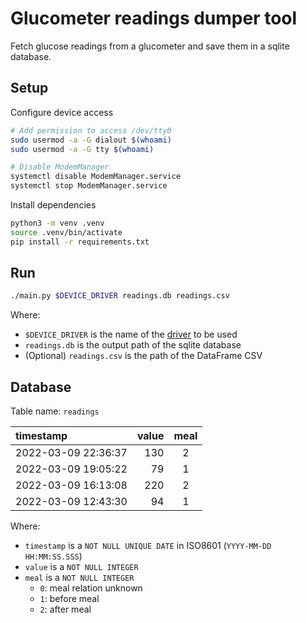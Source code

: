 # Glucometer readings dumper tool

Fetch glucose readings from a glucometer and save them in
a sqlite database.

## Setup

Configure device access

```bash
# Add permission to access /dev/tty0
sudo usermod -a -G dialout $(whoami)
sudo usermod -a -G tty $(whoami)

# Disable ModemManager
systemctl disable ModemManager.service
systemctl stop ModemManager.service
```

Install dependencies

```bash
python3 -m venv .venv
source .venv/bin/activate
pip install -r requirements.txt
```

## Run

```bash
./main.py $DEVICE_DRIVER readings.db readings.csv
```

Where:
- `$DEVICE_DRIVER` is the name of the [driver](./glucometerutils/drivers/) to
  be used
- `readings.db` is the output path of the sqlite database
- (Optional) `readings.csv` is the path of the DataFrame CSV

## Database

Table name: `readings`

| timestamp           | value | meal |
| :------------------ | ----: | :--: |
| 2022-03-09 22:36:37 | 130   | 2    |
| 2022-03-09 19:05:22 | 79    | 1    |
| 2022-03-09 16:13:08 | 220   | 2    |
| 2022-03-09 12:43:30 | 94    | 1    |

Where:
- `timestamp` is a `NOT NULL UNIQUE DATE` in ISO8601 (`YYYY-MM-DD HH:MM:SS.SSS`)
- `value` is a `NOT NULL INTEGER`
- `meal` is a `NOT NULL INTEGER`
    - `0`: meal relation unknown
    - `1`: before meal
    - `2`: after meal
